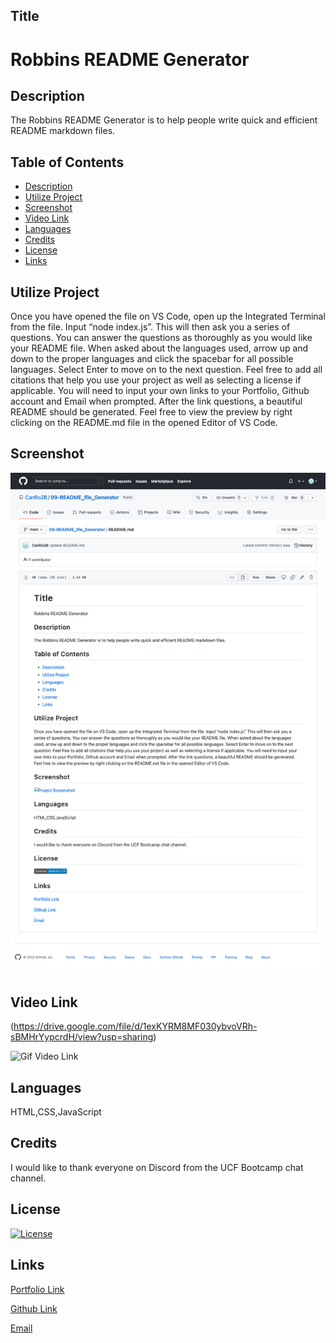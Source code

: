 ## Title
# Robbins README Generator

## Description
The Robbins README Generator is to help people write quick and efficient README markdown files.

## Table of Contents
- [Description](#description)
- [Utilize Project](#utilize-project)
- [Screenshot](#screenshot)
- [Video Link](#video-link)
- [Languages](#languages)
- [Credits](#credits)
- [License](#license)
- [Links](#links)

## Utilize Project
Once you have opened the file on VS Code, open up the Integrated Terminal from the file.  Input “node index.js”.  This will then ask you a series of questions.  You can answer the questions as thoroughly as you would like your README file.  When asked about the languages used, arrow up and down to the proper languages and click the spacebar for all possible languages.  Select Enter to move on to the next question.  Feel free to add all citations that help you use your project as well as selecting a license if applicable.  You will need to input your own links to your Portfolio, Github account and Email when prompted.  After the link questions, a beautiful README should be generated.  Feel free to view the preview by right clicking on the README.md file in the opened Editor of VS Code.  

## Screenshot
![Project Screenshot](Assets/screencapture-github-CanRo2B-09-README-file-Generator-blob-main-README-md-2022-04-20-22_37_44.png)

## Video Link
(https://drive.google.com/file/d/1exKYRM8MF030ybvoVRh-sBMHrYypcrdH/view?usp=sharing)

![Gif Video Link](https://drive.google.com/file/d/1J7F8gLv-X0fdK4onsvk3eIP_jG93mgQl/view?usp=sharing)

## Languages
HTML,CSS,JavaScript

## Credits
I would like to thank everyone on Discord from the UCF Bootcamp chat channel.  

## License
[![License](https://img.shields.io/badge/License-Apache_2.0-blue.svg)](https://opensource.org/licenses/Apache-2.0)


## Links

[Portfolio Link](https://canro2b.github.io/Portfolio/)

[Github Link](https://github.com/CanRo2B)

[Email](hofe36@hotmail.com)

